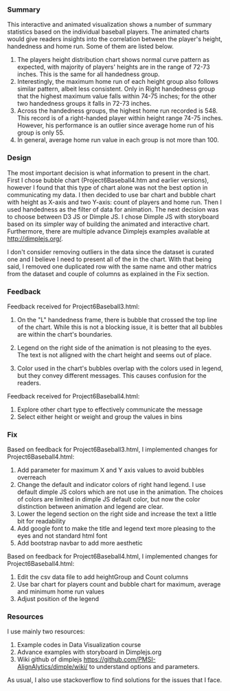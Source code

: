 
### Summary

This interactive and animated visualization shows a number of summary statistics based on the individual baseball players. 
The animated charts would give readers insights into the correlation between the player's height, handedness and home run. Some of them are listed below.

1. The players height distribution chart shows normal curve pattern as expected, with majority of players' heights are in the range of 72-73 inches. This is the same for all handedness group.
2. Interestingly, the maximum home run of each height group also follows similar pattern, albeit less consistent. Only in Right handedness group that the highest maximum value falls within 74-75 inches; for the other two handedness groups it falls in 72-73 inches.
3. Across the handedness groups, the highest home run recorded is 548. This record is of a right-handed player within height range 74-75 inches. However, his performance is an outlier since average home run of his group is only 55.
3. In general, average home run value in each group is not more than 100.

### Design

The most important decision is what information to present in the chart. First I chose bubble chart (Project6Baseball4.htm and earlier versions), however I found that this type of chart alone was not the best option in communicating my data. I then decided to use bar chart and bubble chart with height as X-axis and two Y-axis: count of players and home run. 
Then I used handedness as the filter of data for animation. The next decision was to choose between D3 JS or Dimple JS. I chose Dimple JS with storyboard based on its simpler way of building the animated and interactive chart. Furthermore, there are multiple advance Dimplejs examples available at http://dimplejs.org/. 

I don't consider removing outliers in the data since the dataset is curated one and I believe I need to present all of the in the chart. With that being said, I removed one duplicated row with the same name and other matrics from the dataset and couple of columns as explained in the Fix section.

### Feedback

Feedback received for Project6Baseball3.html:

1. On the "L" handedness frame, there is bubble that crossed the top line of the chart. While this is not a blocking issue, it is better that all bubbles are within the chart's boundaries.

2. Legend on the right side of the animation is not pleasing to the eyes. The text is not alligned with the chart height and seems out of place.

3. Color used in the chart's bubbles overlap with the colors used in legend, but they convey different messages. This causes confusion for the readers.


Feedback received for Project6Baseball4.html:

1. Explore other chart type to effectively communicate the message
2. Select either height or weight and group the values in bins

### Fix

Based on feedback for Project6Baseball3.html, I implemented changes for Project6Baseball4.html:
1. Add parameter for maximum X and Y axis values to avoid bubbles overreach
2. Change the default and indicator colors of right hand legend. I use default dimple JS colors which are not use in the animation. The choices of colors are limited in dimple JS default color, but now the color distinction between animation and legend are clear.
3. Lower the legend section on the right side and increase the text a little bit for readability
4. Add google font to make the title and legend text more pleasing to the eyes and not standard html font
5. Add bootstrap navbar to add more aesthetic

Based on feedback for Project6Baseball4.html, I implemented changes for Project6Baseball4.html:
1. Edit the csv data file to add heightGroup and Count columns
2. Use bar chart for players count and bubble chart for maximum, average and minimum home run values
3. Adjust position of the legend

### Resources

I use mainly two resources:
1. Example codes in Data Visualization course
2. Advance examples with storyboard in Dimplejs.org
3. Wiki github of dimplejs https://github.com/PMSI-AlignAlytics/dimple/wiki/ to understand options and parameters.

As usual, I also use stackoverflow to find solutions for the issues that I face.




